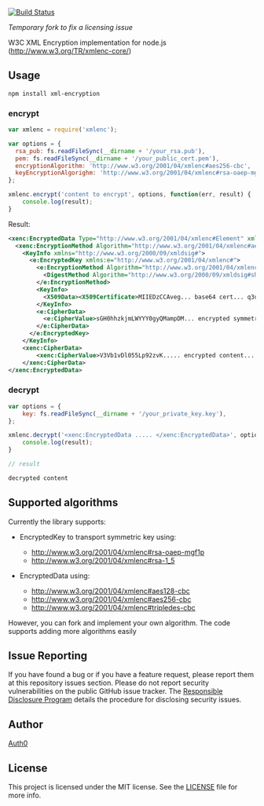 [![Build Status](https://travis-ci.org/auth0/node-xml-encryption.png)](https://travis-ci.org/auth0/node-xml-encryption)

*Temporary fork to fix a licensing issue*

W3C XML Encryption implementation for node.js (http://www.w3.org/TR/xmlenc-core/)

## Usage

    npm install xml-encryption

### encrypt

~~~js
var xmlenc = require('xmlenc');

var options = {
  rsa_pub: fs.readFileSync(__dirname + '/your_rsa.pub'),
  pem: fs.readFileSync(__dirname + '/your_public_cert.pem'),
  encryptionAlgorithm: 'http://www.w3.org/2001/04/xmlenc#aes256-cbc',
  keyEncryptionAlgorighm: 'http://www.w3.org/2001/04/xmlenc#rsa-oaep-mgf1p'
};

xmlenc.encrypt('content to encrypt', options, function(err, result) {
    console.log(result);
}
~~~

Result:
~~~xml
<xenc:EncryptedData Type="http://www.w3.org/2001/04/xmlenc#Element" xmlns:xenc="http://www.w3.org/2001/04/xmlenc#">
  <xenc:EncryptionMethod Algorithm="http://www.w3.org/2001/04/xmlenc#aes-256-cbc" />
    <KeyInfo xmlns="http://www.w3.org/2000/09/xmldsig#">
      <e:EncryptedKey xmlns:e="http://www.w3.org/2001/04/xmlenc#">
        <e:EncryptionMethod Algorithm="http://www.w3.org/2001/04/xmlenc#rsa-oaep-mgf1p">
          <DigestMethod Algorithm="http://www.w3.org/2000/09/xmldsig#sha1" />
        </e:EncryptionMethod>
        <KeyInfo>
          <X509Data><X509Certificate>MIIEDzCCAveg... base64 cert... q3uaLvlAUo=</X509Certificate></X509Data>
        </KeyInfo>
        <e:CipherData>
          <e:CipherValue>sGH0hhzkjmLWYYY0gyQMampDM... encrypted symmetric key ...gewHMbtZafk1MHh9A==</e:CipherValue>
        </e:CipherData>
      </e:EncryptedKey>
    </KeyInfo>
    <xenc:CipherData>
        <xenc:CipherValue>V3Vb1vDl055Lp92zvK..... encrypted content.... kNzP6xTu7/L9EMAeU</xenc:CipherValue>
    </xenc:CipherData>
</xenc:EncryptedData>
~~~

### decrypt

~~~js
var options = {
    key: fs.readFileSync(__dirname + '/your_private_key.key'),
};

xmlenc.decrypt('<xenc:EncryptedData ..... </xenc:EncryptedData>', options, function(err, result) {
    console.log(result);
}

// result

decrypted content
~~~

## Supported algorithms

Currently the library supports:

* EncryptedKey to transport symmetric key using:  
  * http://www.w3.org/2001/04/xmlenc#rsa-oaep-mgf1p
  * http://www.w3.org/2001/04/xmlenc#rsa-1_5

* EncryptedData using:  
  * http://www.w3.org/2001/04/xmlenc#aes128-cbc
  * http://www.w3.org/2001/04/xmlenc#aes256-cbc
  * http://www.w3.org/2001/04/xmlenc#tripledes-cbc

However, you can fork and implement your own algorithm. The code supports adding more algorithms easily

## Issue Reporting

If you have found a bug or if you have a feature request, please report them at this repository issues section. Please do not report security vulnerabilities on the public GitHub issue tracker. The [Responsible Disclosure Program](https://auth0.com/whitehat) details the procedure for disclosing security issues.

## Author

[Auth0](auth0.com)

## License

This project is licensed under the MIT license. See the [LICENSE](LICENSE) file for more info.
